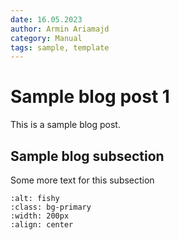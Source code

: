 ```yaml
---
date: 16.05.2023
author: Armin Ariamajd
category: Manual
tags: sample, template
---
```



# Sample blog post 1

This is a sample blog post.


## Sample blog subsection

Some more text for this subsection

```{image} /_static/img/logo/logo_dark.svg
:alt: fishy
:class: bg-primary
:width: 200px
:align: center
```